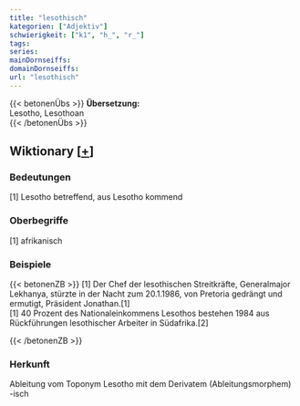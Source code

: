 ```yaml
---
title: "lesothisch"
kategorien: ["Adjektiv"]
schwierigkeit: ["k1", "h_", "r_"]
tags:
series:
mainDornseiffs:
domainDornseiffs:
url: "lesothisch"
---
```


{{< betonenÜbs >}}
**Übersetzung:**  
Lesotho, Lesothoan  
{{< /betonenÜbs >}}

## Wiktionary [[+](https://de.wiktionary.org/wiki/lesothisch)]

### Bedeutungen
[1] Lesotho betreffend, aus Lesotho kommend  

### Oberbegriffe
[1] afrikanisch  

### Beispiele
{{< betonenZB >}}
[1] Der Chef der lesothischen Streitkräfte, Generalmajor Lekhanya, stürzte in der Nacht zum 20.1.1986, von Pretoria gedrängt und ermutigt, Präsident Jonathan.[1]  
[1] 40 Prozent des Nationaleinkommens Lesothos bestehen 1984 aus Rückführungen lesothischer Arbeiter in Südafrika.[2]  

{{< /betonenZB >}}
### Herkunft
Ableitung vom Toponym Lesotho mit dem Derivatem (Ableitungsmorphem) -isch  


